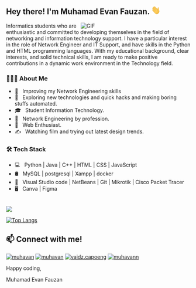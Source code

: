 <h2> Hey there! I'm Muhamad Evan Fauzan. <img src="https://raw.githubusercontent.com/devSouvik/devSouvik/master/Hi.gif" width="25"></h2>

<img align="right" alt="GIF" src="https://media.giphy.com/media/dWesBcTLavkZuG35MI/giphy.gif" width="300"/>

<!-- https://raw.githubusercontent.com/devSouvik/devSouvik/master/gif3.gif -->


Informatics students who are enthusiastic and committed to developing themselves in the field of networking and information technology support. I have a particular interest in the role of Network Engineer and IT Support, and have skills in the Python and HTML programming languages. With my educational background, clear interests, and solid technical skills, I am ready to make positive contributions in a dynamic work environment in the Technology field.

<h3> 👨🏻‍💻 About Me </h3>


- 🔭 &nbsp; Improving my Network Engineering skills 
- 🤔 &nbsp; Exploring new technologies and quick hacks and making boring stuffs automated.
- 🎓 &nbsp; Student Information Technology.
- 💼 &nbsp; Network Engineering by profession.
- 🌱 &nbsp; Web Enthusiast. 
- ✍️ &nbsp; Watching film and trying out latest design trends.

<h3>🛠 Tech Stack</h3>

- 💻 &nbsp; Python | Java | C++ | HTML | CSS | JavaScript 
- 🛢 &nbsp; MySQL | postgresql | Xampp | docker
- 🔧 &nbsp; Visual Studio code | NetBeans | Git | Mikrotik | Cisco Packet Tracer
- 🖥 &nbsp; Canva | Figma

<br>

<!-- ![souvik's Github Stats](https://github-readme-stats.vercel.app/api?username=devSouvik&show_icons=true&title_color=fff&icon_color=79ff97&text_color=9f9f9f&bg_color=151515) -->

<img align="center" src="https://github-readme-streak-stats.herokuapp.com/?user=muhavan&theme=tokyonight&hide_border=true">

</br>


[![Top Langs](https://github-readme-stats.vercel.app/api/top-langs/?username=muhavan&theme=tokyonight&show_icons=true&hide_border=true&layout=compact)](https://github.com/muhavan)

## 📫 Connect with me!
<p align="left">
<a href="https://twitter.com/muhavann" target="blank"><img align="center" src="https://raw.githubusercontent.com/rahuldkjain/github-profile-readme-generator/master/src/images/icons/Social/twitter.svg" alt="muhavan" height="30" width="40" /></a>
<a href="https://instagram.com/muhavann" target="blank"><img align="center" src="https://raw.githubusercontent.com/rahuldkjain/github-profile-readme-generator/master/src/images/icons/Social/instagram.svg" alt="muhavan" height="30" width="40" /></a>
<a href="https://www.facebook.com/muhavann" target="blank"><img align="center" src="https://raw.githubusercontent.com/rahuldkjain/github-profile-readme-generator/master/src/images/icons/Social/facebook.svg" alt="vaidz.capoeng" height="30" width="40" /></a>
<a href="https://www.linkedin.com/in/muhamad-evan-fauzan/" target="blank"><img align="center" src="https://upload.wikimedia.org/wikipedia/commons/thumb/8/81/LinkedIn_icon.svg/2048px-LinkedIn_icon.svg.png" alt="muhavann" height="30" width="30" /></a>
</p>

Happy coding,

Muhamad Evan Fauzan

